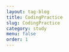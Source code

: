 ```yaml
---
layout: tag-blog
title: CodingPractice
slug: CodingPractice
category: study
menu: false
order: 1
---
```

